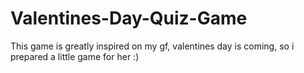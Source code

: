 # Valentines-Day-Quiz-Game
This game is greatly inspired on my gf, valentines day is coming, so i prepared a little game for her :)
